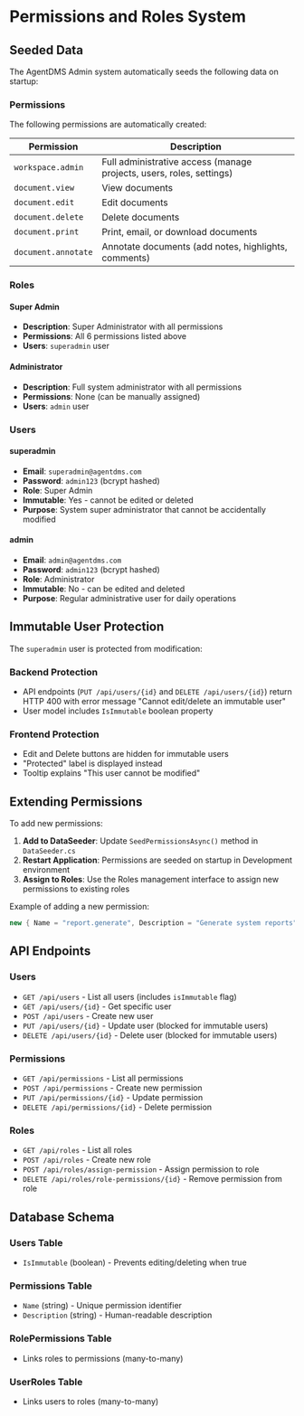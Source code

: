# Permissions and Roles System

## Seeded Data

The AgentDMS Admin system automatically seeds the following data on startup:

### Permissions

The following permissions are automatically created:

| Permission | Description |
|------------|-------------|
| `workspace.admin` | Full administrative access (manage projects, users, roles, settings) |
| `document.view` | View documents |
| `document.edit` | Edit documents |
| `document.delete` | Delete documents |
| `document.print` | Print, email, or download documents |
| `document.annotate` | Annotate documents (add notes, highlights, comments) |

### Roles

#### Super Admin
- **Description**: Super Administrator with all permissions
- **Permissions**: All 6 permissions listed above
- **Users**: `superadmin` user

#### Administrator  
- **Description**: Full system administrator with all permissions
- **Permissions**: None (can be manually assigned)
- **Users**: `admin` user

### Users

#### superadmin
- **Email**: `superadmin@agentdms.com`
- **Password**: `admin123` (bcrypt hashed)
- **Role**: Super Admin
- **Immutable**: Yes - cannot be edited or deleted
- **Purpose**: System super administrator that cannot be accidentally modified

#### admin
- **Email**: `admin@agentdms.com`
- **Password**: `admin123` (bcrypt hashed)
- **Role**: Administrator
- **Immutable**: No - can be edited and deleted
- **Purpose**: Regular administrative user for daily operations

## Immutable User Protection

The `superadmin` user is protected from modification:

### Backend Protection
- API endpoints (`PUT /api/users/{id}` and `DELETE /api/users/{id}`) return HTTP 400 with error message "Cannot edit/delete an immutable user"
- User model includes `IsImmutable` boolean property

### Frontend Protection
- Edit and Delete buttons are hidden for immutable users
- "Protected" label is displayed instead
- Tooltip explains "This user cannot be modified"

## Extending Permissions

To add new permissions:

1. **Add to DataSeeder**: Update `SeedPermissionsAsync()` method in `DataSeeder.cs`
2. **Restart Application**: Permissions are seeded on startup in Development environment
3. **Assign to Roles**: Use the Roles management interface to assign new permissions to existing roles

Example of adding a new permission:

```csharp
new { Name = "report.generate", Description = "Generate system reports" }
```

## API Endpoints

### Users
- `GET /api/users` - List all users (includes `isImmutable` flag)
- `GET /api/users/{id}` - Get specific user
- `POST /api/users` - Create new user
- `PUT /api/users/{id}` - Update user (blocked for immutable users)
- `DELETE /api/users/{id}` - Delete user (blocked for immutable users)

### Permissions
- `GET /api/permissions` - List all permissions
- `POST /api/permissions` - Create new permission
- `PUT /api/permissions/{id}` - Update permission
- `DELETE /api/permissions/{id}` - Delete permission

### Roles
- `GET /api/roles` - List all roles
- `POST /api/roles` - Create new role
- `POST /api/roles/assign-permission` - Assign permission to role
- `DELETE /api/roles/role-permissions/{id}` - Remove permission from role

## Database Schema

### Users Table
- `IsImmutable` (boolean) - Prevents editing/deleting when true

### Permissions Table
- `Name` (string) - Unique permission identifier
- `Description` (string) - Human-readable description

### RolePermissions Table
- Links roles to permissions (many-to-many)

### UserRoles Table  
- Links users to roles (many-to-many)